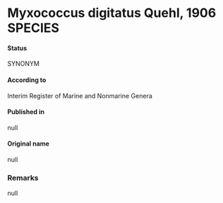 # Myxococcus digitatus Quehl, 1906 SPECIES

#### Status
SYNONYM

#### According to
Interim Register of Marine and Nonmarine Genera

#### Published in
null

#### Original name
null

### Remarks
null